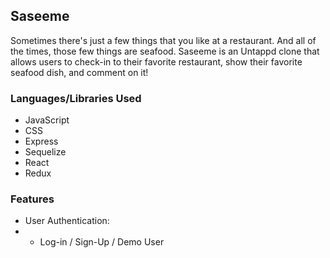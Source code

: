 ## Saseeme

Sometimes there's just a few things that you like at a restaurant. And all of the times, those few things are seafood. Saseeme is an Untappd clone that
allows users to check-in to their favorite restaurant, show their favorite seafood dish, and comment on it!

### Languages/Libraries Used
- JavaScript
- CSS
- Express
- Sequelize
- React
- Redux

### Features
 - User Authentication:
 - - Log-in / Sign-Up / Demo User
